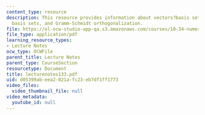 ```yaml
---
content_type: resource
description: This resource provides information about vectors?basis sets, orthogonal
  basis sets, and Gramm-Schmidt orthogonalization.
file: https://ol-ocw-studio-app-qa.s3.amazonaws.com/courses/10-34-numerical-methods-applied-to-chemical-engineering-fall-2005/d05399abeea2021afc23eb7df1ff1773_lecturenotes133.pdf
file_type: application/pdf
learning_resource_types:
- Lecture Notes
ocw_type: OCWFile
parent_title: Lecture Notes
parent_type: CourseSection
resourcetype: Document
title: lecturenotes133.pdf
uid: d05399ab-eea2-021a-fc23-eb7df1ff1773
video_files:
  video_thumbnail_file: null
video_metadata:
  youtube_id: null
---
```

